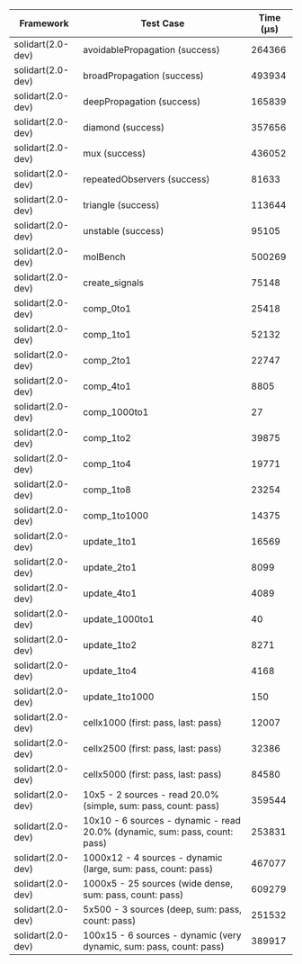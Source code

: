 | Framework | Test Case | Time (μs) |
| --- | --- | --- |
| solidart(2.0-dev) | avoidablePropagation (success) | 264366 |
| solidart(2.0-dev) | broadPropagation (success) | 493934 |
| solidart(2.0-dev) | deepPropagation (success) | 165839 |
| solidart(2.0-dev) | diamond (success) | 357656 |
| solidart(2.0-dev) | mux (success) | 436052 |
| solidart(2.0-dev) | repeatedObservers (success) | 81633 |
| solidart(2.0-dev) | triangle (success) | 113644 |
| solidart(2.0-dev) | unstable (success) | 95105 |
| solidart(2.0-dev) | molBench | 500269 |
| solidart(2.0-dev) | create_signals | 75148 |
| solidart(2.0-dev) | comp_0to1 | 25418 |
| solidart(2.0-dev) | comp_1to1 | 52132 |
| solidart(2.0-dev) | comp_2to1 | 22747 |
| solidart(2.0-dev) | comp_4to1 | 8805 |
| solidart(2.0-dev) | comp_1000to1 | 27 |
| solidart(2.0-dev) | comp_1to2 | 39875 |
| solidart(2.0-dev) | comp_1to4 | 19771 |
| solidart(2.0-dev) | comp_1to8 | 23254 |
| solidart(2.0-dev) | comp_1to1000 | 14375 |
| solidart(2.0-dev) | update_1to1 | 16569 |
| solidart(2.0-dev) | update_2to1 | 8099 |
| solidart(2.0-dev) | update_4to1 | 4089 |
| solidart(2.0-dev) | update_1000to1 | 40 |
| solidart(2.0-dev) | update_1to2 | 8271 |
| solidart(2.0-dev) | update_1to4 | 4168 |
| solidart(2.0-dev) | update_1to1000 | 150 |
| solidart(2.0-dev) | cellx1000 (first: pass, last: pass) | 12007 |
| solidart(2.0-dev) | cellx2500 (first: pass, last: pass) | 32386 |
| solidart(2.0-dev) | cellx5000 (first: pass, last: pass) | 84580 |
| solidart(2.0-dev) | 10x5 - 2 sources - read 20.0% (simple, sum: pass, count: pass) | 359544 |
| solidart(2.0-dev) | 10x10 - 6 sources - dynamic - read 20.0% (dynamic, sum: pass, count: pass) | 253831 |
| solidart(2.0-dev) | 1000x12 - 4 sources - dynamic (large, sum: pass, count: pass) | 467077 |
| solidart(2.0-dev) | 1000x5 - 25 sources (wide dense, sum: pass, count: pass) | 609279 |
| solidart(2.0-dev) | 5x500 - 3 sources (deep, sum: pass, count: pass) | 251532 |
| solidart(2.0-dev) | 100x15 - 6 sources - dynamic (very dynamic, sum: pass, count: pass) | 389917 |
